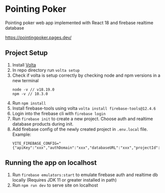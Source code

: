 # Pointing Poker
Pointing poker web app implemented with React 18 and firebase realtime database

https://pointingpoker.pages.dev/

## Project Setup
1. Install [Volta](https://docs.volta.sh/guide/getting-started)
2. In repo directory run `volta setup`
3. Check if volta is setup correctly by checking node and npm versions in a new terminal
    ```
    node -v // v18.19.0
    npm -v // 10.3.0
    ```
4. Run `npm install`
5. Install firebase-tools using volta `volta install firebase-tools@12.4.6`
6. Login into the firebase cli with `firebase login`
7. Run `firebase init` to create a new project. Choose auth and realtime database products during init.
8. Add firebase config of the newly created project in `.env.local` file. Example:
    ```
    VITE_FIREBASE_CONFIG="{"apiKey":"xxx","authDomain":"xxx","databaseURL":"xxx","projectId":"xxx","storageBucket":"xxx","messagingSenderId":"xxx","appId":"xxx"}"
    ```

## Running the app on localhost
1. Run `firebase emulators:start` to emulate firebase auth and realtime db locally (Requires JDK 11 or greater installed in path)
2. Run `npm run dev` to serve site on localhost
